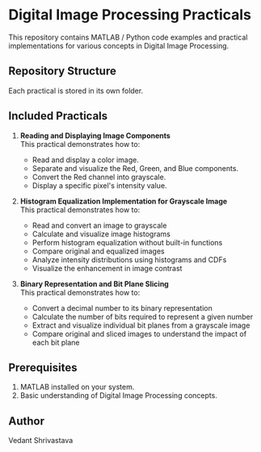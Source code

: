 # Digital Image Processing Practicals

This repository contains MATLAB / Python code examples and practical implementations for various concepts in Digital Image Processing.

## Repository Structure

Each practical is stored in its own folder.

## Included Practicals

1. **Reading and Displaying Image Components**  
   This practical demonstrates how to:
   - Read and display a color image.
   - Separate and visualize the Red, Green, and Blue components.
   - Convert the Red channel into grayscale.
   - Display a specific pixel's intensity value.

2. **Histogram Equalization Implementation for Grayscale Image**  
   This practical demonstrates how to:
   - Read and convert an image to grayscale
   - Calculate and visualize image histograms
   - Perform histogram equalization without built-in functions
   - Compare original and equalized images
   - Analyze intensity distributions using histograms and CDFs
   - Visualize the enhancement in image contrast

3. **Binary Representation and Bit Plane Slicing**  
   This practical demonstrates how to:
   - Convert a decimal number to its binary representation
   - Calculate the number of bits required to represent a given number
   - Extract and visualize individual bit planes from a grayscale image
   - Compare original and sliced images to understand the impact of each bit plane

## Prerequisites

  1. MATLAB installed on your system.
  2. Basic understanding of Digital Image Processing concepts.
     
## Author
Vedant Shrivastava
